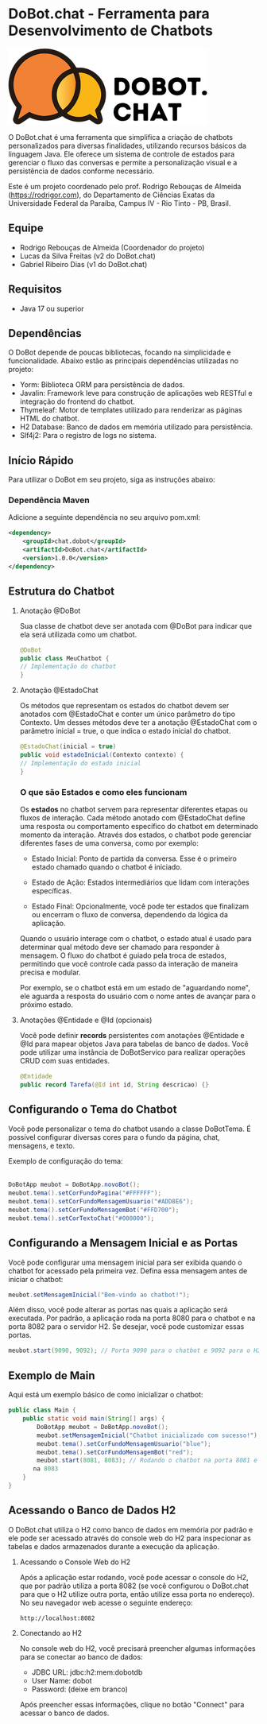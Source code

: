 # DoBot.chat - Ferramenta para Desenvolvimento de Chatbots

![dobot-horiz-300.png](dobot-horiz-300.png)

O DoBot.chat é uma ferramenta que simplifica a criação de chatbots personalizados para diversas finalidades, utilizando recursos básicos da linguagem Java. Ele oferece um sistema de controle de estados para gerenciar o fluxo das conversas e permite a personalização visual e a persistência de dados conforme necessário.

Este é um projeto coordenado pelo prof. Rodrigo Rebouças de Almeida (https://rodrigor.com), do Departamento de Ciências Exatas da Universidade Federal da Paraíba, Campus IV - Rio Tinto - PB, Brasil.

## Equipe

- Rodrigo Rebouças de Almeida (Coordenador do projeto)
- Lucas da Silva Freitas (v2 do DoBot.chat)
- Gabriel Ribeiro Dias (v1 do DoBot.chat)

## Requisitos
- Java 17 ou superior

## Dependências
O DoBot depende de poucas bibliotecas, focando na simplicidade e funcionalidade. Abaixo estão as principais dependências utilizadas no projeto:

- Yorm: Biblioteca ORM para persistência de dados.
- Javalin: Framework leve para construção de aplicações web RESTful e integração do frontend do chatbot.
- Thymeleaf: Motor de templates utilizado para renderizar as páginas HTML do chatbot.
- H2 Database: Banco de dados em memória utilizado para persistência.
- Slf4j2: Para o registro de logs no sistema.

## Início Rápido
Para utilizar o DoBot em seu projeto, siga as instruções abaixo:

### Dependência Maven
Adicione a seguinte dependência no seu arquivo pom.xml:
```xml
<dependency>
    <groupId>chat.dobot</groupId>
    <artifactId>DoBot.chat</artifactId>
    <version>1.0.0</version>
</dependency>
```
## Estrutura do Chatbot
1. Anotação @DoBot

    Sua classe de chatbot deve ser anotada com @DoBot para indicar que ela será utilizada como um chatbot.
    ```java
    @DoBot
    public class MeuChatbot {
    // Implementação do chatbot
    }
    ```
2. Anotação @EstadoChat

    Os métodos que representam os estados do chatbot devem ser anotados com @EstadoChat e conter um único parâmetro do tipo Contexto. Um desses métodos deve ter a anotação @EstadoChat com o parâmetro inicial = true, o que indica o estado inicial do chatbot.
    ```java
    @EstadoChat(inicial = true)
    public void estadoInicial(Contexto contexto) {
    // Implementação do estado inicial
    }
    ```
    ### O que são Estados e como eles funcionam
    Os **estados** no chatbot servem para representar diferentes etapas ou fluxos de interação. Cada método anotado com @EstadoChat define uma resposta ou comportamento específico do chatbot em determinado momento da interação. Através dos estados, o chatbot pode gerenciar diferentes fases de uma conversa, como por exemplo:

   - Estado Inicial: Ponto de partida da conversa. Esse é o primeiro estado chamado quando o chatbot é iniciado.

   - Estado de Ação: Estados intermediários que lidam com interações específicas.

   - Estado Final: Opcionalmente, você pode ter estados que finalizam ou encerram o fluxo de conversa, dependendo da lógica da aplicação.

    Quando o usuário interage com o chatbot, o estado atual é usado para determinar qual método deve ser chamado para responder à mensagem. O fluxo do chatbot é guiado pela troca de estados, permitindo que você controle cada passo da interação de maneira precisa e modular.

    Por exemplo, se o chatbot está em um estado de "aguardando nome", ele aguarda a resposta do usuário com o nome antes de avançar para o próximo estado.


3. Anotações @Entidade e @Id (opcionais)

   Você pode definir **records** persistentes com anotações @Entidade e @Id para mapear objetos Java para tabelas de banco de dados. Você pode utilizar uma instância de DoBotServico para realizar operações CRUD com suas entidades.
    ```java
    @Entidade
    public record Tarefa(@Id int id, String descricao) {}
    ```
## Configurando o Tema do Chatbot
Você pode personalizar o tema do chatbot usando a classe DoBotTema. É possível configurar diversas cores para o fundo da página, chat, mensagens, e texto.

Exemplo de configuração do tema:
```java

DoBotApp meubot = DoBotApp.novoBot();
meubot.tema().setCorFundoPagina("#FFFFFF");
meubot.tema().setCorFundoMensagemUsuario("#ADD8E6");
meubot.tema().setCorFundoMensagemBot("#FFD700");
meubot.tema().setCorTextoChat("#000000");
```
## Configurando a Mensagem Inicial e as Portas
Você pode configurar uma mensagem inicial para ser exibida quando o chatbot for acessado pela primeira vez. Defina essa mensagem antes de iniciar o chatbot:
```java
meubot.setMensagemInicial("Bem-vindo ao chatbot!");
```
Além disso, você pode alterar as portas nas quais a aplicação será executada. Por padrão, a aplicação roda na porta 8080 para o chatbot e na porta 8082 para o servidor H2. Se desejar, você pode customizar essas portas.
```java
meubot.start(9090, 9092); // Porta 9090 para o chatbot e 9092 para o H2
```
## Exemplo de Main
Aqui está um exemplo básico de como inicializar o chatbot:
```java
public class Main {
    public static void main(String[] args) {
        DoBotApp meubot = DoBotApp.novoBot();
        meubot.setMensagemInicial("Chatbot inicializado com sucesso!");
        meubot.tema().setCorFundoMensagemUsuario("blue");
        meubot.tema().setCorFundoMensagemBot("red");
        meubot.start(8081, 8083); // Rodando o chatbot na porta 8081 e o H2 
       na 8083
    }
}
```
## Acessando o Banco de Dados H2
O DoBot.chat utiliza o H2 como banco de dados em memória por padrão e ele pode ser acessado através do console web do H2 para inspecionar as tabelas e dados armazenados durante a execução da aplicação.
1. Acessando o Console Web do H2

   Após a aplicação estar rodando, você pode acessar o console do H2, que por padrão utiliza a porta 8082 (se você configurou o DoBot.chat para que o H2 utilize outra porta, então utilize essa porta no endereço). No seu navegador web acesse o seguinte endereço:
    ```
    http://localhost:8082
    ```
2. Conectando ao H2

   No console web do H2, você precisará preencher algumas informações para se conectar ao banco de dados:

   * JDBC URL: jdbc:h2:mem:dobotdb
   * User Name: dobot
   * Password: (deixe em branco)
   
    Após preencher essas informações, clique no botão "Connect" para acessar o banco de dados.